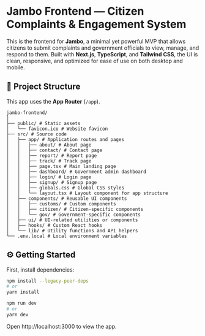 # Jambo Frontend — Citizen Complaints & Engagement System

This is the frontend for **Jambo**, a minimal yet powerful MVP that allows citizens to submit complaints and government officials to view, manage, and respond to them. Built with **Next.js**, **TypeScript**, and **Tailwind CSS**, the UI is clean, responsive, and optimized for ease of use on both desktop and mobile.

## 📁 Project Structure

This app uses the **App Router** (`/app`).
```
jambo-frontend/
│
├── public/ # Static assets
│   └── favicon.ico # Website favicon
├── src/ # Source code
│   ├── app/ # Application routes and pages
│   │   ├── about/ # About page
│   │   ├── contact/ # Contact page
│   │   ├── report/ # Report page
│   │   ├── track/ # Track page
│   │   ├── page.tsx # Main landing page
│   │   ├── dashboard/ # Government admin dashboard
│   │   ├── login/ # Login page
│   │   ├── signup/ # Signup page
│   │   ├── globals.css # Global CSS styles
│   │   └── layout.tsx # Layout component for app structure
│   ├── components/ # Reusable UI components
│   │   ├── customs/ # Custom components
│   │   ├── citizen/ # Citizen-specific components
│   │   └── gov/ # Government-specific components
│   ├── ui/ # UI-related utilities or components
│   ├── hooks/ # Custom React hooks
│   └── lib/ # Utility functions and API helpers
└── .env.local # Local environment variables
```

## ⚙️ Getting Started

First, install dependencies:

```bash
npm install --legacy-peer-deps
# or
yarn install

npm run dev
# or
yarn dev
```
Open http://localhost:3000 to view the app.
